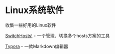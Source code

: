 # Linux系统软件

收集一些好用的Linux软件

[SwitchHosts!](http://oldj.github.io/SwitchHosts/#cn) - 一个管理、切换多个hosts方案的工具

[Typora](https://typora.io/) - 一款Markdown编辑器


